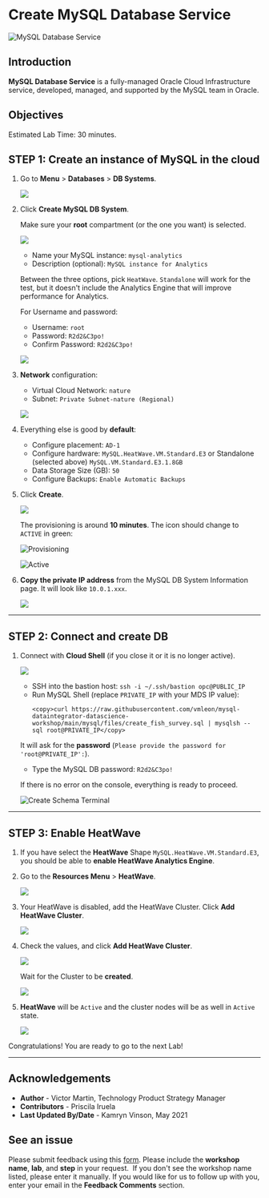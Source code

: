 # Create MySQL Database Service

![MySQL Database Service](images/mds_banner.png)

## Introduction

**MySQL Database Service** is a fully-managed Oracle Cloud Infrastructure service, developed, managed, and supported by the MySQL team in Oracle.

## Objectives

Estimated Lab Time: 30 minutes.

## STEP 1: Create an instance of MySQL in the cloud

1. Go to **Menu** > **Databases** > **DB Systems**.

   ![](images/mysql_menu.png)

2. Click **Create MySQL DB System**.

   Make sure your **root** compartment (or the one you want) is selected.

   ![](images/mysql_create_button.png)

   - Name your MySQL instance: `mysql-analytics`
   - Description (optional): `MySQL instance for Analytics`

   Between the three options, pick `HeatWave`. `Standalone` will work for the test, but it doesn't include the Analytics Engine that will improve performance for Analytics.

   For Username and password:

   - Username: `root`
   - Password: `R2d2&C3po!`
   - Confirm Password: `R2d2&C3po!`

   ![](images/mysql_create_db_fields.png)

3. **Network** configuration:

   - Virtual Cloud Network: `nature`
   - Subnet: `Private Subnet-nature (Regional)`

   ![](images/mysql_vcn_fields.png)

4. Everything else is good by **default**:

   - Configure placement: `AD-1`
   - Configure hardware: `MySQL.HeatWave.VM.Standard.E3` or Standalone (selected above) `MySQL.VM.Standard.E3.1.8GB`
   - Data Storage Size (GB): `50`
   - Configure Backups: `Enable Automatic Backups`

5. Click **Create**.

   ![](images/mysql_shape_fields.png)

   The provisioning is around **10 minutes**. The icon should change to `ACTIVE` in green:

   ![Provisioning](images/mds-provisioning.png)

   ![Active](images/mds-active.png)

6. **Copy the private IP address** from the MySQL DB System Information page. It will look like `10.0.1.xxx`.

   ![](images/mysql_private_ip.png)

---

## STEP 2: Connect and create DB

1. Connect with **Cloud Shell** (if you close it or it is no longer active).

   ![](images/cloud_shell.png)

   - SSH into the bastion host: `ssh -i ~/.ssh/bastion opc@PUBLIC_IP`
   - Run MySQL Shell (replace `PRIVATE_IP` with your MDS IP value): 
      ```
      <copy>curl https://raw.githubusercontent.com/vmleon/mysql-dataintegrator-datascience-workshop/main/mysql/files/create_fish_survey.sql | mysqlsh --sql root@PRIVATE_IP</copy>
      ```

   It will ask for the **password** (`Please provide the password for 'root@PRIVATE_IP':`).

   - Type the MySQL DB password: `R2d2&C3po!`

   If there is no error on the console, everything is ready to proceed.

   ![Create Schema Terminal](images/create_schema_mysql_terminal.png)

---

## STEP 3: Enable HeatWave

1. If you have select the **HeatWave** Shape `MySQL.HeatWave.VM.Standard.E3`, you should be able to **enable HeatWave Analytics Engine**.

2. Go to the **Resources Menu** > **HeatWave**.

   ![](images/mds_heatwave_menu.png)

3. Your HeatWave is disabled, add the HeatWave Cluster. Click **Add HeatWave Cluster**.

   ![](images/mds_heatwave_add_cluster.png)

4. Check the values, and click **Add HeatWave Cluster**.

   ![](images/mds_heatwave_select_shape.png)

   Wait for the Cluster to be **created**.

   ![](images/mds_heatwave_creating.png)

5. **HeatWave** will be `Active` and the cluster nodes will be as well in `Active` state.

   ![](images/mds_heatwave_active.png)

Congratulations! You are ready to go to the next Lab!

---

## **Acknowledgements**

- **Author** - Victor Martin, Technology Product Strategy Manager
- **Contributors** - Priscila Iruela
- **Last Updated By/Date** - Kamryn Vinson, May 2021

## See an issue

Please submit feedback using this [form](https://apexapps.oracle.com/pls/apex/f?p=133:1:::::P1_FEEDBACK:1). Please include the **workshop name**, **lab**, and **step** in your request.  If you don't see the workshop name listed, please enter it manually. If you would like for us to follow up with you, enter your email in the **Feedback Comments** section.
